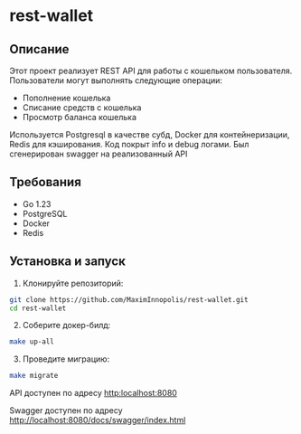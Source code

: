 # rest-wallet

## Описание

Этот проект реализует REST API для работы с кошельком пользователя. Пользователи могут выполнять следующие операции:

* Пополнение кошелька
* Списание средств с кошелька
* Просмотр баланса кошелька

Используется Postgresql в качестве субд, Docker для контейнеризации, Redis для кэширования. Код покрыт info и debug логами.
Был сгенерирован swagger на реализованный API

## Требования

- Go 1.23
- PostgreSQL
- Docker
- Redis

## Установка и запуск

1. Клонируйте репозиторий:
```bash
git clone https://github.com/MaximInnopolis/rest-wallet.git
cd rest-wallet
```

2. Соберите докер-билд:
```bash
make up-all
```

3. Проведите миграцию:
```bash
make migrate
```

API доступен по адресу <http:localhost:8080>

Swagger доступен по адресу <http://localhost:8080/docs/swagger/index.html>